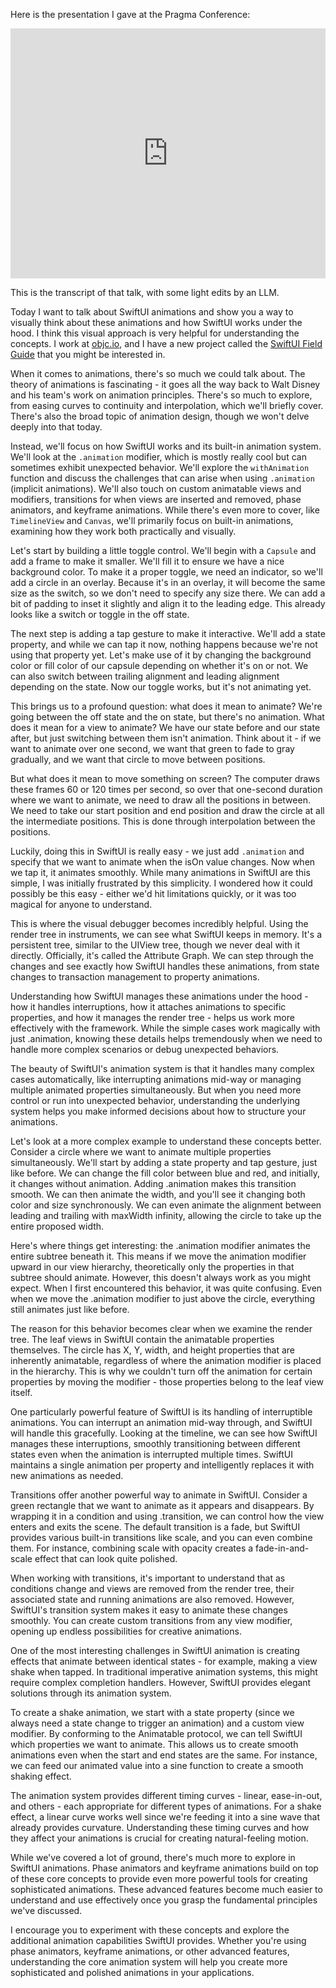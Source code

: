Here is the presentation I gave at the Pragma Conference:

<iframe width="100%" height="400" src="https://www.youtube.com/watch?v=oF8u7f8Ak6Y" title="YouTube video player" frameborder="0" allow="accelerometer; autoplay; clipboard-write; encrypted-media; gyroscope; picture-in-picture; web-share" referrerpolicy="strict-origin-when-cross-origin" allowfullscreen></iframe>

This is the transcript of that talk, with some light edits by an LLM.

Today I want to talk about SwiftUI animations and show you a way to visually think about these animations and how SwiftUI works under the hood. I think this visual approach is very helpful for understanding the concepts. I work at [objc.io](https://www.objc.io), and I have a new project called the [SwiftUI Field Guide](https://www.swiftuifieldguide.com) that you might be interested in.

When it comes to animations, there's so much we could talk about. The theory of animations is fascinating - it goes all the way back to Walt Disney and his team's work on animation principles. There's so much to explore, from easing curves to continuity and interpolation, which we'll briefly cover. There's also the broad topic of animation design, though we won't delve deeply into that today.

Instead, we'll focus on how SwiftUI works and its built-in animation system. We'll look at the `.animation` modifier, which is mostly really cool but can sometimes exhibit unexpected behavior. We'll explore the `withAnimation` function and discuss the challenges that can arise when using `.animation` (implicit animations). We'll also touch on custom animatable views and modifiers, transitions for when views are inserted and removed, phase animators, and keyframe animations. While there's even more to cover, like `TimelineView` and `Canvas`, we'll primarily focus on built-in animations, examining how they work both practically and visually.

Let's start by building a little toggle control. We'll begin with a `Capsule` and add a frame to make it smaller. We'll fill it to ensure we have a nice background color. To make it a proper toggle, we need an indicator, so we'll add a circle in an overlay. Because it's in an overlay, it will become the same size as the switch, so we don't need to specify any size there. We can add a bit of padding to inset it slightly and align it to the leading edge. This already looks like a switch or toggle in the off state.

The next step is adding a tap gesture to make it interactive. We'll add a state property, and while we can tap it now, nothing happens because we're not using that property yet. Let's make use of it by changing the background color or fill color of our capsule depending on whether it's on or not. We can also switch between trailing alignment and leading alignment depending on the state. Now our toggle works, but it's not animating yet.

This brings us to a profound question: what does it mean to animate? We're going between the off state and the on state, but there's no animation. What does it mean for a view to animate? We have our state before and our state after, but just switching between them isn't animation. Think about it - if we want to animate over one second, we want that green to fade to gray gradually, and we want that circle to move between positions.

But what does it mean to move something on screen? The computer draws these frames 60 or 120 times per second, so over that one-second duration where we want to animate, we need to draw all the positions in between. We need to take our start position and end position and draw the circle at all the intermediate positions. This is done through interpolation between the positions.

Luckily, doing this in SwiftUI is really easy - we just add `.animation` and specify that we want to animate when the isOn value changes. Now when we tap it, it animates smoothly. While many animations in SwiftUI are this simple, I was initially frustrated by this simplicity. I wondered how it could possibly be this easy - either we'd hit limitations quickly, or it was too magical for anyone to understand.

This is where the visual debugger becomes incredibly helpful. Using the render tree in instruments, we can see what SwiftUI keeps in memory. It's a persistent tree, similar to the UIView tree, though we never deal with it directly. Officially, it's called the Attribute Graph. We can step through the changes and see exactly how SwiftUI handles these animations, from state changes to transaction management to property animations.

Understanding how SwiftUI manages these animations under the hood - how it handles interruptions, how it attaches animations to specific properties, and how it manages the render tree - helps us work more effectively with the framework. While the simple cases work magically with just .animation, knowing these details helps tremendously when we need to handle more complex scenarios or debug unexpected behaviors.

The beauty of SwiftUI's animation system is that it handles many complex cases automatically, like interrupting animations mid-way or managing multiple animated properties simultaneously. But when you need more control or run into unexpected behavior, understanding the underlying system helps you make informed decisions about how to structure your animations.

Let's look at a more complex example to understand these concepts better. Consider a circle where we want to animate multiple properties simultaneously. We'll start by adding a state property and tap gesture, just like before. We can change the fill color between blue and red, and initially, it changes without animation. Adding .animation makes this transition smooth. We can then animate the width, and you'll see it changing both color and size synchronously. We can even animate the alignment between leading and trailing with maxWidth infinity, allowing the circle to take up the entire proposed width.

Here's where things get interesting: the .animation modifier animates the entire subtree beneath it. This means if we move the animation modifier upward in our view hierarchy, theoretically only the properties in that subtree should animate. However, this doesn't always work as you might expect. When I first encountered this behavior, it was quite confusing. Even when we move the .animation modifier to just above the circle, everything still animates just like before.

The reason for this behavior becomes clear when we examine the render tree. The leaf views in SwiftUI contain the animatable properties themselves. The circle has X, Y, width, and height properties that are inherently animatable, regardless of where the animation modifier is placed in the hierarchy. This is why we couldn't turn off the animation for certain properties by moving the modifier - those properties belong to the leaf view itself.

One particularly powerful feature of SwiftUI is its handling of interruptible animations. You can interrupt an animation mid-way through, and SwiftUI will handle this gracefully. Looking at the timeline, we can see how SwiftUI manages these interruptions, smoothly transitioning between different states even when the animation is interrupted multiple times. SwiftUI maintains a single animation per property and intelligently replaces it with new animations as needed.

Transitions offer another powerful way to animate in SwiftUI. Consider a green rectangle that we want to animate as it appears and disappears. By wrapping it in a condition and using .transition, we can control how the view enters and exits the scene. The default transition is a fade, but SwiftUI provides various built-in transitions like scale, and you can even combine them. For instance, combining scale with opacity creates a fade-in-and-scale effect that can look quite polished.

When working with transitions, it's important to understand that as conditions change and views are removed from the render tree, their associated state and running animations are also removed. However, SwiftUI's transition system makes it easy to animate these changes smoothly. You can create custom transitions from any view modifier, opening up endless possibilities for creative animations.

One of the most interesting challenges in SwiftUI animation is creating effects that animate between identical states - for example, making a view shake when tapped. In traditional imperative animation systems, this might require complex completion handlers. However, SwiftUI provides elegant solutions through its animation system.

To create a shake animation, we start with a state property (since we always need a state change to trigger an animation) and a custom view modifier. By conforming to the Animatable protocol, we can tell SwiftUI which properties we want to animate. This allows us to create smooth animations even when the start and end states are the same. For instance, we can feed our animated value into a sine function to create a smooth shaking effect.

The animation system provides different timing curves - linear, ease-in-out, and others - each appropriate for different types of animations. For a shake effect, a linear curve works well since we're feeding it into a sine wave that already provides curvature. Understanding these timing curves and how they affect your animations is crucial for creating natural-feeling motion.

While we've covered a lot of ground, there's much more to explore in SwiftUI animations. Phase animators and keyframe animations build on top of these core concepts to provide even more powerful tools for creating sophisticated animations. These advanced features become much easier to understand and use effectively once you grasp the fundamental principles we've discussed.

I encourage you to experiment with these concepts and explore the additional animation capabilities SwiftUI provides. Whether you're using phase animators, keyframe animations, or other advanced features, understanding the core animation system will help you create more sophisticated and polished animations in your applications.
